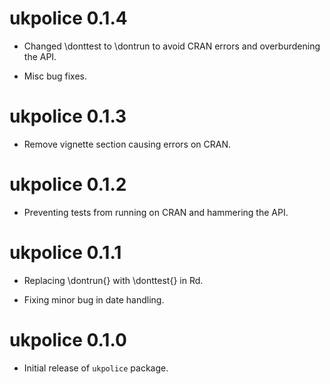 
# ukpolice 0.1.4

* Changed \donttest to \dontrun to avoid CRAN errors and overburdening the API.

* Misc bug fixes.

# ukpolice 0.1.3

* Remove vignette section causing errors on CRAN.

# ukpolice 0.1.2

 * Preventing tests from running on CRAN and hammering the API.
 
# ukpolice 0.1.1

 * Replacing  \dontrun{} with \donttest{} in Rd. 
 
 * Fixing minor bug in date handling.

# ukpolice 0.1.0

* Initial release of `ukpolice` package.
